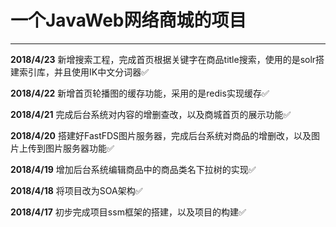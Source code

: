 
# 一个JavaWeb网络商城的项目

---
**2018/4/23** 新增搜索工程，完成首页根据关键字在商品title搜索，使用的是solr搭建索引库，并且使用IK中文分词器:white_check_mark:

**2018/4/22** 新增首页轮播图的缓存功能，采用的是redis实现缓存:white_check_mark:

**2018/4/21** 完成后台系统对内容的增删查改，以及商城首页的展示功能:white_check_mark:

**2018/4/20** 搭建好FastFDS图片服务器，完成后台系统对商品的增删改，以及图片上传到图片服务器功能:white_check_mark:

**2018/4/19** 增加后台系统编辑商品中的商品类名下拉树的实现:white_check_mark:

**2018/4/18** 将项目改为SOA架构:white_check_mark:

**2018/4/17** 初步完成项目ssm框架的搭建，以及项目的构建:white_check_mark:
